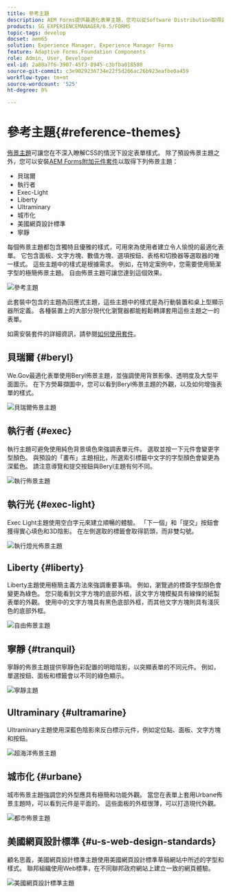 ```yaml
---
title: 參考主題
description: AEM Forms提供最適化表單主題，您可以從Software Distribution取得這些主題，並使用這些主題來設定表單樣式。
products: SG_EXPERIENCEMANAGER/6.5/FORMS
topic-tags: develop
docset: aem65
solution: Experience Manager, Experience Manager Forms
feature: Adaptive Forms,Foundation Components
role: Admin, User, Developer
exl-id: 2a80a7f6-3907-45f3-8945-c3bfba018580
source-git-commit: c3e9029236734e22f5d266ac26b923eafbe0a459
workflow-type: tm+mt
source-wordcount: '525'
ht-degree: 0%

---
```


# 參考主題{#reference-themes}

[佈景主題](../../forms/using/themes.md)可讓您在不深入瞭解CSS的情況下設定表單樣式。 除了預設佈景主題之外，您可以安裝[AEM Forms附加元件套件](https://experienceleague.adobe.com/docs/experience-manager-release-information/aem-release-updates/forms-updates/aem-forms-releases.html?lang=en)以取得下列佈景主題：

* 貝瑞爾
* 執行者
* Exec-Light
* Liberty
* Ultraminary
* 城市化
* 美國網頁設計標準
* 寧靜

每個佈景主題都包含獨特且優雅的樣式，可用來為使用者建立令人愉悅的最適化表單。 它包含面板、文字方塊、數值方塊、選項按鈕、表格和切換器等選取器的唯一樣式。 這些主題中的樣式是根據需求。 例如，在特定案例中，您需要使用簡潔字型的極簡佈景主題。 自由佈景主題可讓您達到這個效果。

![參考主題](assets/ref-themes.png)

此套裝中包含的主題為回應式主題，這些主題中的樣式是為行動裝置和桌上型顯示器所定義。 各種裝置上的大部分現代化瀏覽器都能輕鬆轉譯套用這些主題之一的表單。

如需安裝套件的詳細資訊，請參閱[如何使用套件](/help/sites-administering/package-manager.md)。

## 貝瑞爾 {#beryl}

We.Gov最適化表單使用Beryl佈景主題，並強調使用背景影像、透明度及大型平面圖示。 在下方熒幕擷圖中，您可以看到Beryl佈景主題的外觀，以及如何增強表單的樣式。

![貝瑞爾佈景主題](assets/beryl.png)

<!--[Click to enlarge

](assets/beryl-1.png)-->

## 執行者 {#exec}

執行主題可避免使用純色背景填色來強調表單元件。 選取並按一下元件會變更字型顏色。 與預設的「畫布」主題相比，所選索引標籤中文字的字型顏色會變更為深藍色。 請注意導覽和提交按鈕與Beryl主題有何不同。

![執行佈景主題](assets/exec.png)

<!--[Click to enlarge

](assets/exec-1.png)-->

## 執行光 {#exec-light}

Exec Light主題使用空白字元來建立順暢的體驗。 「下一個」和「提交」按鈕會獲得實心填色和3D陰影。 在左側選取的標籤會取得箭頭，而非雙勾號。

![執行燈光佈景主題](assets/exec-light.png)

<!--[Click to enlarge

](assets/exec-light-1.png)-->

## Liberty {#liberty}

Liberty主題使用極簡主義方法來強調重要事項。 例如，瀏覽過的標簽字型顏色會變更為綠色。 您只能看到文字方塊的底部外框，該文字方塊模擬具有線條的紙製表單的外觀。 使用中的文字方塊具有黑色底部外框，而其他文字方塊則具有淺灰色的底部外框。

![自由佈景主題](assets/liberty.png)

<!--[Click to enlarge

](assets/liberty-1.png)-->

## 寧靜 {#tranquil}

寧靜的佈景主題提供寧靜色彩配置的明暗陰影，以突顯表單的不同元件。 例如，單選按鈕、面板和標籤會以不同的綠色顯示。

![寧靜主題](assets/tranquil.png)

<!--[Click to enlarge

](assets/tranquil-1.png)-->

## Ultraminary {#ultramarine}

Ultraminary主題使用深藍色陰影來反白標示元件，例如定位點、面板、文字方塊和按鈕。

![超海洋佈景主題](assets/ultramarine.png)

<!--[Click to enlarge](assets/ultramarine-1.png)-->

## 城市化 {#urbane}

城市佈景主題強調您的外型應具有極簡和功能外觀。 當您在表單上套用Urbane佈景主題時，可以看到元件是平面的。 這些面板的外框很薄，可以打造現代外觀。

![都市佈景主題](assets/urbane.png)

<!--[Click to enlarge

](assets/urbane-1.png)-->

## 美國網頁設計標準 {#u-s-web-design-standards}

顧名思義，美國網頁設計標準主題使用美國網頁設計標準草稿網站中所述的字型和樣式。 聯邦組織使用Web標準，在不同聯邦政府網站上建立一致的網頁體驗。

![美國網頁設計標準主題](assets/us-web-standards.png)

<!--[Click to enlarge

](assets/usgov.png)-->
